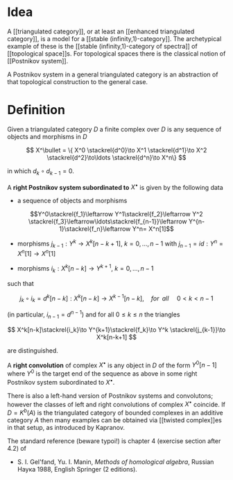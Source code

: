 # Idea #

A [[triangulated category]], or at least an [[enhanced triangulated category]], is a model for a [[stable (infinity,1)-category]]. The archetypical example of these is the [[stable (infinity,1)-category of spectra]] of [[topological space]]s. For topological spaces there is the classical notion of [[Postnikov system]].

A Postnikov system in a general triangulated category is an abstraction of that topological construction to the general case.

# Definition #

Given a triangulated category $D$ a finite complex over $D$ is any sequence of objects and morphisms in $D$

$$
X^\bullet = \{ X^0 \stackrel{d^0}\to X^1 \stackrel{d^1}\to X^2 \stackrel{d^2}\to\ldots \stackrel{d^n}\to X^n\}
$$

in which $d_k\circ d_{k-1} = 0$. 

A __right Postnikov system subordinated to__ $X^\bullet$ is given by the following data

* a sequence of objects and morphisms

$$Y^0\stackrel{f_1}\leftarrow Y^1\stackrel{f_2}\leftarrow Y^2 \stackrel{f_3}\leftarrow\ldots\stackrel{f_{n-1}}\leftarrow Y^{n-1}\stackrel{f_n}\leftarrow Y^n= X^n[1]$$

* morphisms $j_{k-1}: Y^k\to X^k[n-k+1]$, $k = 0,\ldots,n-1$ with $j_{n-1} = id : Y^n = X^n[1]\to X^n[1]$

* morphisms $i_k : X^k[n-k]\to Y^{k+1}$, $k = 0,\ldots,n-1$

such that 

$$ j_k\circ i_k = d^k[n-k]: X^k[n-k]\to X^{k-1}[n-k], \,\,\,\,\,\,\,for\,\,\,all\,\,\,\,\,\,\,\,  0\lt k \lt n-1 $$

(in particular, $i_{n-1} = d^{n-1}$) and for all $0\leq k\leq n$ the triangles

$$
 X^k[n-k]\stackrel{i_k}\to Y^{k+1}\stackrel{f_k}\to Y^k
\stackrel{j_{k-1}}\to X^k[n-k+1]
$$

are distinguished.

A __right convolution__ of complex $X^\bullet$ is any object in $D$ of the form $Y^0[n-1]$ where $Y^0$ is the 
target end of the sequence as above in some right Postnikov system subordinated to $X^\bullet$.

There is also a left-hand version of Postnikov systems and convolutons; however the classes of left and right convolutions of complex $X^\bullet$ coincide. If $D = K^b(A)$ is the triangulated category of bounded complexes in an additive category $A$ then many examples can be obtained via [[twisted complex]]es in that setup, as introduced by Kapranov. 

The standard reference (beware typoi!) is chapter 4 (exercise section after 4.2) of

* S. I. Gel'fand, Yu. I. Manin, _Methods of homological algebra_, Russian &#1053;&#1072;&#1091;&#1082;&#1072; 1988, English Springer (2 editions).